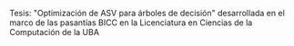 Tesis: "Optimización de ASV para árboles de decisión" desarrollada en el marco de las pasantías BICC en la Licenciatura en Ciencias de la Computación de la UBA
